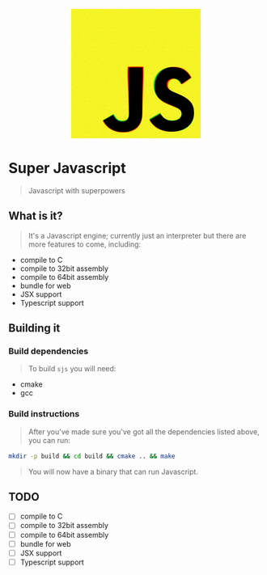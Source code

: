 <p align="center" style="text-align: center; width: 100%;">
    <img width="256px" src="img/logo.jpg"/>
</p>

# Super Javascript
> Javascript with superpowers

## What is it?
> It's a Javascript engine; currently just an interpreter but there are more features to come, including:
* compile to C
* compile to 32bit assembly
* compile to 64bit assembly
* bundle for web
* JSX support
* Typescript support

## Building it
### Build dependencies
> To build `sjs` you will need:
* cmake
* gcc
### Build instructions
> After you've made sure you've got all the dependencies listed above, you can run:
``` bash
mkdir -p build && cd build && cmake .. && make
```
> You will now have a binary that can run Javascript.

## TODO
- [ ] compile to C
- [ ] compile to 32bit assembly
- [ ] compile to 64bit assembly
- [ ] bundle for web
- [ ] JSX support
- [ ] Typescript support
